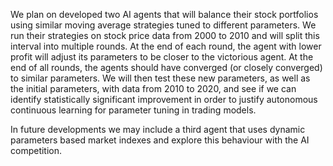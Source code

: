 We plan on developed two AI agents that will balance their stock portfolios using similar moving average strategies tuned to different parameters. We run their strategies on stock price data from 2000 to 2010 and will split this interval into multiple rounds. At the end of each round, the agent with lower profit will adjust its parameters to be closer to the victorious agent. At the end of all rounds, the agents should have converged (or closely converged) to similar parameters. We will then test these new parameters, as well as the initial parameters, with data from 2010 to 2020, and see if we can identify statistically significant improvement in order to justify autonomous continuous learning for parameter tuning in trading models.

In future developments we may include a third agent that uses dynamic parameters based market indexes and explore this behaviour with the AI competition.
